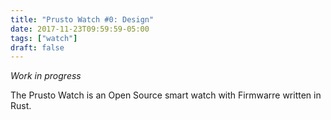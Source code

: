 ```yaml
---
title: "Prusto Watch #0: Design"
date: 2017-11-23T09:59:59-05:00
tags: ["watch"]
draft: false
---
```


*Work in progress*

The Prusto Watch is an Open Source smart watch with Firmwarre written in Rust. 
